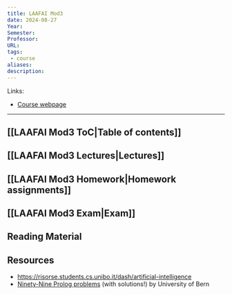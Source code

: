 ```yaml
---
title: LAAFAI Mod3
date: 2024-08-27
Year: 
Semester: 
Professor: 
URL: 
tags: 
 - course
aliases: 
description:
---
```

Links: 
- [Course webpage](https://www.unibo.it/en/study/phd-professional-masters-specialisation-schools-and-other-programmes/course-unit-catalogue/course-unit/2023/446595)

---
## [[LAAFAI Mod3 ToC|Table of contents]]

## [[LAAFAI Mod3 Lectures|Lectures]]

## [[LAAFAI Mod3 Homework|Homework assignments]]

## [[LAAFAI Mod3 Exam|Exam]]

## Reading Material


## Resources

- https://risorse.students.cs.unibo.it/dash/artificial-intelligence
- [Ninety-Nine Prolog problems](https://www.ic.unicamp.br/~meidanis/courses/mc336/2009s2/prolog/problemas/) (with solutions!) by University of Bern



